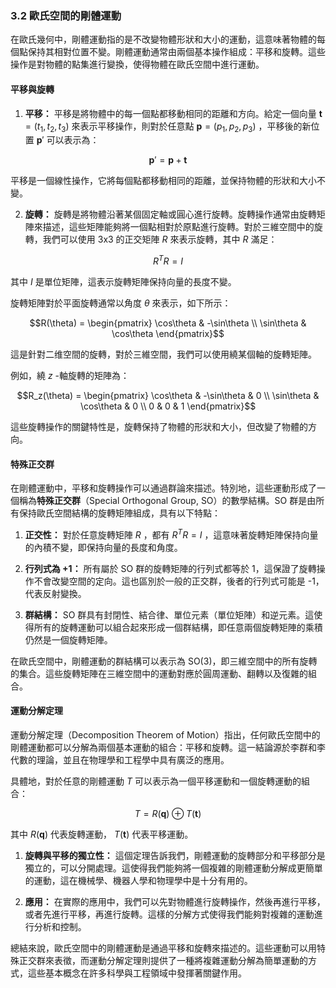 ### 3.2 歐氏空間的剛體運動

在歐氏幾何中，剛體運動指的是不改變物體形狀和大小的運動，這意味著物體的每個點保持其相對位置不變。剛體運動通常由兩個基本操作組成：平移和旋轉。這些操作是對物體的點集進行變換，使得物體在歐氏空間中進行運動。

#### 平移與旋轉

1. **平移：** 平移是將物體中的每一個點都移動相同的距離和方向。給定一個向量  $`\mathbf{t} = (t_1, t_2, t_3)`$  來表示平移操作，則對於任意點  $`\mathbf{p} = (p_1, p_2, p_3)`$ ，平移後的新位置  $`\mathbf{p}'`$  可以表示為：
   
```math
\mathbf{p}' = \mathbf{p} + \mathbf{t}
```

   平移是一個線性操作，它將每個點都移動相同的距離，並保持物體的形狀和大小不變。

2. **旋轉：** 旋轉是將物體沿著某個固定軸或圓心進行旋轉。旋轉操作通常由旋轉矩陣來描述，這些矩陣能夠將一個點相對於原點進行旋轉。對於三維空間中的旋轉，我們可以使用 3x3 的正交矩陣  $`R`$  來表示旋轉，其中  $`R`$  滿足：
   
```math
R^T R = I
```

   其中  $`I`$  是單位矩陣，這表示旋轉矩陣保持向量的長度不變。

   旋轉矩陣對於平面旋轉通常以角度  $`\theta`$  來表示，如下所示：
   
```math
R(\theta) = \begin{pmatrix} \cos\theta & -\sin\theta \\ \sin\theta & \cos\theta \end{pmatrix}
```

   這是針對二维空間的旋轉，對於三維空間，我們可以使用繞某個軸的旋轉矩陣。

   例如，繞  $`z`$ -軸旋轉的矩陣為：
   
```math
R_z(\theta) = \begin{pmatrix} \cos\theta & -\sin\theta & 0 \\ \sin\theta & \cos\theta & 0 \\ 0 & 0 & 1 \end{pmatrix}
```

   這些旋轉操作的關鍵特性是，旋轉保持了物體的形狀和大小，但改變了物體的方向。

#### 特殊正交群

在剛體運動中，平移和旋轉操作可以通過群論來描述。特別地，這些運動形成了一個稱為**特殊正交群**（Special Orthogonal Group, SO）的數學結構。SO 群是由所有保持歐氏空間結構的旋轉矩陣組成，具有以下特點：

1. **正交性：** 對於任意旋轉矩陣  $`R`$ ，都有  $`R^T R = I`$ ，這意味著旋轉矩陣保持向量的內積不變，即保持向量的長度和角度。

2. **行列式為 +1：** 所有屬於 SO 群的旋轉矩陣的行列式都等於 1，這保證了旋轉操作不會改變空間的定向。這也區別於一般的正交群，後者的行列式可能是 -1，代表反射變換。

3. **群結構：** SO 群具有封閉性、結合律、單位元素（單位矩陣）和逆元素。這使得所有的旋轉運動可以組合起來形成一個群結構，即任意兩個旋轉矩陣的乘積仍然是一個旋轉矩陣。

在歐氏空間中，剛體運動的群結構可以表示為 SO(3)，即三維空間中的所有旋轉的集合。這些旋轉矩陣在三維空間中的運動對應於圓周運動、翻轉以及復雜的組合。

#### 運動分解定理

運動分解定理（Decomposition Theorem of Motion）指出，任何歐氏空間中的剛體運動都可以分解為兩個基本運動的組合：平移和旋轉。這一結論源於李群和李代數的理論，並且在物理學和工程學中具有廣泛的應用。

具體地，對於任意的剛體運動  $`T`$  可以表示為一個平移運動和一個旋轉運動的組合：

```math
T = R(\mathbf{q}) \oplus T(\mathbf{t})
```

其中  $`R(\mathbf{q})`$  代表旋轉運動， $`T(\mathbf{t})`$  代表平移運動。

1. **旋轉與平移的獨立性：** 這個定理告訴我們，剛體運動的旋轉部分和平移部分是獨立的，可以分開處理。這使得我們能夠將一個複雜的剛體運動分解成更簡單的運動，這在機械學、機器人學和物理學中是十分有用的。

2. **應用：** 在實際的應用中，我們可以先對物體進行旋轉操作，然後再進行平移，或者先進行平移，再進行旋轉。這樣的分解方式使得我們能夠對複雜的運動進行分析和控制。

總結來說，歐氏空間中的剛體運動是通過平移和旋轉來描述的。這些運動可以用特殊正交群來表徵，而運動分解定理則提供了一種將複雜運動分解為簡單運動的方式，這些基本概念在許多科學與工程領域中發揮著關鍵作用。